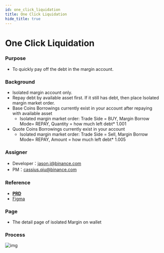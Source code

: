 ```yaml
---
id: one_click_liquidation
title: One Click Liquidation
hide_title: true
---
```

# One Click Liquidation

### **Purpose**

- To quickly pay off the debt in the margin account.

### **Background**

- Isolated margin account only.
- Repay debt by available asset first. If it still has debt, then place Isolated margin market order.
- Base Coins Borrowings currently exist in your account after repaying with available asset
    - Isolated margin market order: 
    Trade Side = BUY, Margin Borrow Mode= REPAY,  Quantity = how much left debt* 1.001
- Quote Coins Borrowings currently exist in your account
    - Isolated margin market order: 
    Trade Side = Sell, Margin Borrow Mode= REPAY, Amount = how much left debt* 1.005

### **Assigner**

- Developer：[jason.j@binance.com](mailto:jason.j@binance.com)
- PM：[cassius.qiu@binance.com](mailto:cassius.qiu@binance.com)

### **Reference**

- **[PRD](https://confluence.toolsfdg.net/pages/viewpage.action?pageId=63488316)**
- [Figma](https://www.figma.com/file/tbPQ1GjZ2NWgLvYPXG39yY/App_Finance-Sprint-2?node-id=2375%3A78535)

### **Page**

- The detail page of isolated Margin on wallet

### **Process**

![img](https://static.devfdg.net/static/mono-static/docs-ui/img/android/finance/one_click_liquidation_in_isolated_detail_page.png)